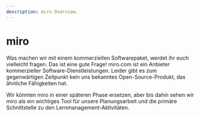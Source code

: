 ```yaml
---
description: miro Overview.
---
```


# miro

Was machen wir mit einem kommerziellen Softwarepaket, werdet ihr euch vielleicht fragen. Das ist eine gute Frage! miro.com ist ein Anbieter kommerzieller Software-Dienstleistungen. Leider gibt es zum gegenwärtigen Zeitpunkt kein uns bekanntes Open-Source-Produkt, das ähnliche Fähigkeiten hat. 

Wir könnten miro in einer späteren Phase ersetzen, aber bis dahin sehen wir miro als ein wichtiges Tool für unsere Planungsarbeit und die primäre Schnittstelle zu den Lernmanagement-Aktivitäten.

